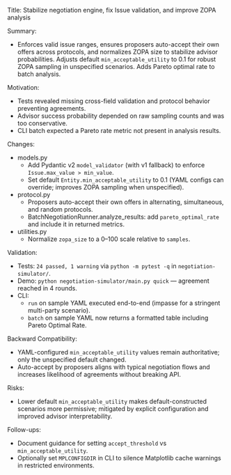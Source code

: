 Title: Stabilize negotiation engine, fix Issue validation, and improve ZOPA analysis

Summary:
- Enforces valid issue ranges, ensures proposers auto-accept their own offers across protocols, and normalizes ZOPA size to stabilize advisor probabilities. Adjusts default `min_acceptable_utility` to 0.1 for robust ZOPA sampling in unspecified scenarios. Adds Pareto optimal rate to batch analysis.

Motivation:
- Tests revealed missing cross-field validation and protocol behavior preventing agreements.
- Advisor success probability depended on raw sampling counts and was too conservative.
- CLI batch expected a Pareto rate metric not present in analysis results.

Changes:
- models.py
  - Add Pydantic v2 `model_validator` (with v1 fallback) to enforce `Issue.max_value > min_value`.
  - Set default `Entity.min_acceptable_utility` to 0.1 (YAML configs can override; improves ZOPA sampling when unspecified).
- protocol.py
  - Proposers auto-accept their own offers in alternating, simultaneous, and random protocols.
  - BatchNegotiationRunner.analyze_results: add `pareto_optimal_rate` and include it in returned metrics.
- utilities.py
  - Normalize `zopa_size` to a 0–100 scale relative to `samples`.

Validation:
- Tests: `24 passed, 1 warning` via `python -m pytest -q` in `negotiation-simulator/`.
- Demo: `python negotiation-simulator/main.py quick` — agreement reached in 4 rounds.
- CLI:
  - `run` on sample YAML executed end-to-end (impasse for a stringent multi-party scenario).
  - `batch` on sample YAML now returns a formatted table including Pareto Optimal Rate.

Backward Compatibility:
- YAML-configured `min_acceptable_utility` values remain authoritative; only the unspecified default changed.
- Auto-accept by proposers aligns with typical negotiation flows and increases likelihood of agreements without breaking API.

Risks:
- Lower default `min_acceptable_utility` makes default-constructed scenarios more permissive; mitigated by explicit configuration and improved advisor interpretability.

Follow-ups:
- Document guidance for setting `accept_threshold` vs `min_acceptable_utility`.
- Optionally set `MPLCONFIGDIR` in CLI to silence Matplotlib cache warnings in restricted environments.
